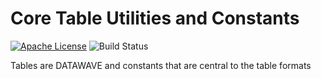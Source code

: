 # Core Table Utilities and Constants

[![Apache License][li]][ll] ![Build Status](https://github.com/NationalSecurityAgency/datawave-tables/workflows/Tests/badge.svg)

Tables are DATAWAVE and constants that are central to the table formats 

[li]: http://img.shields.io/badge/license-ASL-blue.svg
[ll]: https://www.apache.org/licenses/LICENSE-2.0
